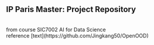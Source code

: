 ## IP Paris Master: Project Repository
<br>
from course
SIC7002 AI for Data Science
<br>
reference
[text](https://github.com/Jingkang50/OpenOOD)